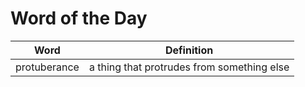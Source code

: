 # Word of the Day

|Word|Definition|
|---|---|
|protuberance|a thing that protrudes from something else|